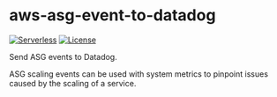 # aws-asg-event-to-datadog
[![Serverless](http://public.serverless.com/badges/v3.svg)](http://www.serverless.com)
[![License](https://img.shields.io/badge/License-BSD%202--Clause-orange.svg)](https://opensource.org/licenses/BSD-2-Clause)

Send ASG events to Datadog.

ASG scaling events can be used with system metrics to pinpoint issues caused by the scaling of a service.

